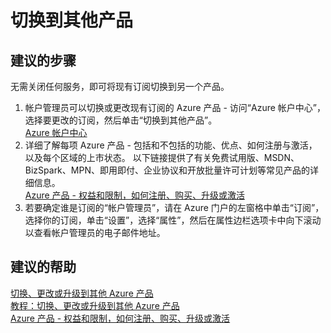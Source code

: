 <properties
    pageTitle="切换到其他产品"
    description="切换到其他产品"
    service="azure-subscription-management"
    resource="subscription-management"
    authors="aashu"
    displayOrder=""
    selfHelpType="generic"
    supportTopicIds="32454938"
    resourceTags=""
    productPesIds="15660"
    cloudEnvironments="public"
/>


# 切换到其他产品

## **建议的步骤**
无需关闭任何服务，即可将现有订阅切换到另一个产品。

1. 帐户管理员可以切换或更改现有订阅的 Azure 产品 - 访问“Azure 帐户中心”，选择要更改的订阅，然后单击“切换到其他产品”。<br>
[Azure 帐户中心](https://account.windowsazure.com/Subscriptions)
2. 详细了解每项 Azure 产品 - 包括和不包括的功能、优点、如何注册与激活，以及每个区域的上市状态。 以下链接提供了有关免费试用版、MSDN、BizSpark、MPN、即用即付、企业协议和开放批量许可计划等常见产品的详细信息。<br>
[Azure 产品 - 权益和限制，如何注册、购买、升级或激活](https://azure.microsoft.com/documentation/articles/billing-buy-sign-up-azure-subscription/)
3. 若要确定谁是订阅的“帐户管理员”，请在 Azure 门户的左窗格中单击“订阅”，选择你的订阅，单击“设置”，选择“属性”，然后在属性边栏选项卡中向下滚动以查看帐户管理员的电子邮件地址。

## **建议的帮助**
[切换、更改或升级到其他 Azure 产品](https://azure.microsoft.com/documentation/articles/billing-how-to-switch-azure-offer/)<br>
[教程：切换、更改或升级到其他 Azure 产品](https://channel9.msdn.com/Series/Microsoft-Azure-Tutorials/Switch-to-a-different-Azure-offer/)<br>
[Azure 产品 - 权益和限制，如何注册、购买、升级或激活](https://azure.microsoft.com/documentation/articles/billing-buy-sign-up-azure-subscription/)<br>



<!--HONumber=Jul16_HO4-->


